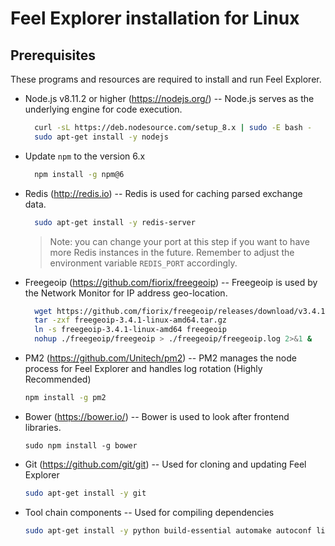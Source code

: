 # Feel Explorer installation for Linux

## Prerequisites

These programs and resources are required to install and run Feel Explorer.

- Node.js v8.11.2 or higher (<https://nodejs.org/>) -- Node.js serves as the underlying engine for code execution.

	```bash
	  curl -sL https://deb.nodesource.com/setup_8.x | sudo -E bash -
	  sudo apt-get install -y nodejs
	```
- Update `npm` to the version 6.x

	```bash
	  npm install -g npm@6
	```

- Redis (<http://redis.io>) -- Redis is used for caching parsed exchange data.

	```bash
	  sudo apt-get install -y redis-server
	```

	> Note: you can change your port at this step if you want to have more Redis instances in the future. Remember to adjust the environment variable `REDIS_PORT` accordingly.

- Freegeoip (<https://github.com/fiorix/freegeoip>) -- Freegeoip is used by the Network Monitor for IP address geo-location.

	```bash
	  wget https://github.com/fiorix/freegeoip/releases/download/v3.4.1/freegeoip-3.4.1-linux-amd64.tar.gz
	  tar -zxf freegeoip-3.4.1-linux-amd64.tar.gz
	  ln -s freegeoip-3.4.1-linux-amd64 freegeoip
	  nohup ./freegeoip/freegeoip > ./freegeoip/freegeoip.log 2>&1 &
	```

- PM2 (https://github.com/Unitech/pm2) -- PM2 manages the node process for Feel Explorer and handles log rotation (Highly Recommended)

	```bash
	npm install -g pm2
	```

- Bower (<https://bower.io/>) -- Bower is used to look after frontend libraries.

	```
	sudo npm install -g bower
	```

- Git (<https://github.com/git/git>) -- Used for cloning and updating Feel Explorer

  ```bash
  sudo apt-get install -y git
  ```

- Tool chain components -- Used for compiling dependencies

  ```bash
  sudo apt-get install -y python build-essential automake autoconf libtool libpng-dev
  ```
